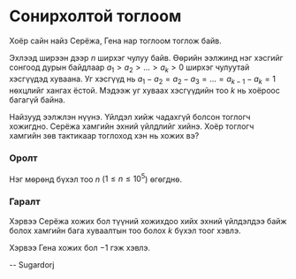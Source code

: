 Сонирхолтой тоглоом
===================
Хоёр сайн найз Серёжа, Гена нар тоглоом тоглож байв. 

Эхлээд ширээн дээр $n$ ширхэг чулуу байв. Ѳѳрийн ээлжинд нэг хэсгийг сонгоод дурын байдлаар $a_1>a_2>...>a_k>0$ ширхэг чулуутай хэсгүүдэд хуваана. Уг хэсгүүд нь $a_1-a_2=a_2-a_3=...=a_{k-1}-a_k=1$  нѳхцлийг хангах ёстой. Мэдээж уг хуваах хэсгүүдийн тоо $k$ нь хоёроос багагүй байна.

Найзууд ээлжлэн нүүнэ. Үйлдэл хийж чадахгүй болсон тоглогч хожигдно. Серёжа хамгийн эхний үйлдлийг хийнэ. Хоёр тоглогч хамгийн зѳв тактикаар тоглоход хэн нь хожих вэ? 

### Оролт
Нэг мѳрѳнд бүхэл тоо $n$ ($1≤n≤10^5$) ѳгѳгднѳ.

### Гаралт
Хэрвээ Серёжа хожих бол түүний хожихдоо хийх эхний үйлдэлдээ байж болох хамгийн бага хуваалтын тоо болох $k$ бүхэл тоог хэвлэ. 

Хэрвээ Гена хожих бол $-1$ гэж хэвлэ. 

-- Sugardorj